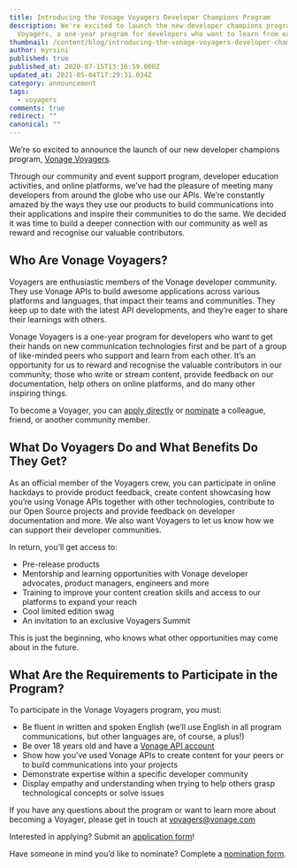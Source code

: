 ```yaml
---
title: Introducing the Vonage Voyagers Developer Champions Program
description: We're excited to launch the new developer champions program, Vonage
  Voyagers, a one-year program for developers who want to learn from each other!
thumbnail: /content/blog/introducing-the-vonage-voyagers-developer-champions-program/Blog_Vonage-Voyagers_1200x600.png
author: myrsini
published: true
published_at: 2020-07-15T13:16:59.000Z
updated_at: 2021-05-04T17:29:31.034Z
category: announcement
tags:
  - voyagers
comments: true
redirect: ""
canonical: ""
---
```

We’re so excited to announce the launch of our new developer champions program, [Vonage Voyagers](https://nexmo.dev/2AxZcP9). 

Through our community and event support program, developer education activities, and online platforms, we’ve had the pleasure of meeting many developers from around the globe who use our APIs. We’re constantly amazed by the ways they use our products to build communications into their applications and inspire their communities to do the same. We decided it was time to build a deeper connection with our community as well as reward and recognise our valuable contributors. 

## Who Are Vonage Voyagers?

Voyagers are enthusiastic members of the Vonage developer community. They use Vonage APIs to build awesome applications across various platforms and languages, that impact their teams and communities. They keep up to date with the latest API developments, and they’re eager to share their learnings with others. 

Vonage Voyagers is a one-year program for developers who want to get their hands on new communication technologies first and be part of a group of like-minded peers who support and learn from each other. It’s an opportunity for us to reward and recognise the valuable contributors in our community; those who write or stream content, provide feedback on our documentation, help others on online platforms, and do many other inspiring things.

To become a Voyager, you can [apply directly](https://airtable.com/shrOGdDIjGXQYclXx) or [nominate](https://airtable.com/shrI1b8WWx4B85ZSZ) a colleague, friend, or another community member.

## What Do Voyagers Do and What Benefits Do They Get?

As an official member of the Voyagers crew, you can participate in online hackdays to provide product feedback, create content showcasing how you’re using Vonage APIs together with other technologies, contribute to our Open Source projects and provide feedback on developer documentation and more. We also want Voyagers to let us know how we can support their developer communities.

In return, you’ll get access to:

* Pre-release products
* Mentorship and learning opportunities with Vonage developer advocates, product managers, engineers and more
* Training to improve your content creation skills and access to our platforms to expand your reach
* Cool limited edition swag
* An invitation to an exclusive Voyagers Summit

This is just the beginning, who knows what other opportunities may come about in the future.

## What Are the Requirements to Participate in the Program?

To participate in the Vonage Voyagers program, you must:

- Be fluent in written and spoken English (we’ll use English in all program communications, but other languages are, of course, a plus!)
- Be over 18 years old and have a [Vonage API account](https://dashboard.nexmo.com/sign-up?icid=tryitfree_api-developer-adp_nexmodashbdfreetrialsignup_nav) 
- Show how you’ve used Vonage APIs to create content for your peers or to build communications into your projects
- Demonstrate expertise within a specific developer community
- Display empathy and understanding when trying to help others grasp technological concepts or solve issues

If you have any questions about the program or want to learn more about becoming a Voyager, please get in touch at voyagers@vonage.com

Interested in applying? Submit an [application form](https://airtable.com/shrOGdDIjGXQYclXx)!

Have someone in mind you’d like to nominate? Complete a [nomination form](https://airtable.com/shrI1b8WWx4B85ZSZ). 